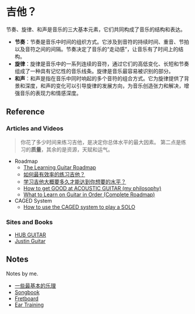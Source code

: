 # 吉他？

节奏、旋律、和声是音乐的三大基本元素，它们共同构成了音乐的结构和表达。

- **节奏**：节奏是音乐中时间的组织方式。它涉及到音符的持续时间、重音、节拍以及音符之间的间隔。节奏决定了音乐的“走动感”，让音乐有了时间上的结构。
- **旋律**：旋律是音乐中的一系列连续的音符，通过它们的高低变化、长短和节奏组成了一种具有记忆性的音乐线条。旋律是音乐最容易被识别的部分。
- **和声**：和声是指在音乐中同时响起的多个音符的组合方式。它为旋律提供了背景和深度，和声的变化可以引导旋律的发展方向，为音乐创造张力和解决，增强音乐的表现力和情感深度。


## Reference

### Articles and Videos

> 你花了多少时间来练习吉他，是决定你总体水平的最大因素。
> 第二点是练习的**质量**，其余的是资源，天赋和运气。

* Roadmap
  * [The Learning Guitar Roadmap](https://www.guitarorb.com/learning-guitar-roadmap/)
  * [如何最有效率的练习吉他？](https://hubguitar.com/zh_han/articles/practice-success)
  * [学习吉他大概要多久才能达到你想要的水平？](https://hubguitar.com/articles/how-long-does-it-take-to-learn-guitar)
  * [How to get GOOD at ACOUSTIC GUITAR (my philosophy)](https://www.youtube.com/watch?v=cSqUVR_7xOY)
  * [What to Learn on Guitar in Order (Complete Roadmap)](https://www.youtube.com/watch?v=O6CwG0fvqOM)
* CAGED System
  * [How to use the CAGED system to play a SOLO](https://youtu.be/0Qp26KcDrGw)


### Sites and Books

* [HUB GUITAR](https://hubguitar.com/)
* [Justin Guitar](https://www.justinguitar.com/site-map-and-lesson-structure)


## Notes

Notes by me.

* [一些最基本的乐理](./20230712-music-theory-basic.md)
* [Songbook](./songbook.md)
* [Fretboard](./fretboard.md)
* [Ear Training](./ear-training.md)



